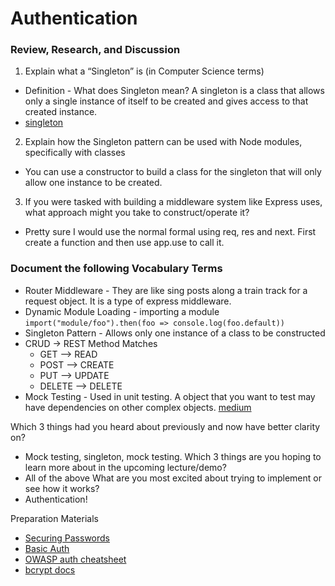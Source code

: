 # Authentication

### Review, Research, and Discussion

1. Explain what a “Singleton” is (in Computer Science terms)
  + Definition - What does Singleton mean?
A singleton is a class that allows only a single instance of itself to be created and gives access to that created instance.
+ [singleton](https://www.techopedia.com/definition/15830/singleton)
2. Explain how the Singleton pattern can be used with Node modules, specifically with classes
  +  You can use a constructor to build a class for the singleton that will only allow one instance to be created. 

3. If you were tasked with building a middleware system like Express uses, what approach might you take to construct/operate it?
  + Pretty sure I would use the normal formal using req, res and next. First create a function and then use app.use to call it.

### Document the following Vocabulary Terms

+ Router Middleware - They are like sing posts along a train track for a request object. It is a type of express middleware.
+ Dynamic Module Loading - importing a module `import("module/foo").then(foo => console.log(foo.default))`
+ Singleton Pattern - Allows only one instance of a class to be constructed
+ CRUD -> REST Method Matches
  + GET --> READ
  + POST --> CREATE
  + PUT --> UPDATE
  + DELETE --> DELETE
+ Mock Testing - Used in unit testing. A object that you want to test may have dependencies on other complex objects. [medium](https://medium.com/@piraveenaparalogarajah/what-is-mocking-in-testing-d4b0f2dbe20a)


Which 3 things had you heard about previously and now have better clarity on?
  + Mock testing, singleton, mock testing.
Which 3 things are you hoping to learn more about in the upcoming lecture/demo?
  + All of the above
What are you most excited about trying to implement or see how it works?
  + Authentication!

Preparation Materials

+ [Securing Passwords](https://thehackernews.com/2014/04/securing-passwords-with-bcrypt-hashing.html)
+ [Basic Auth](https://en.wikipedia.org/wiki/Basic_access_authentication)
+ [OWASP auth cheatsheet](https://cheatsheetseries.owasp.org/cheatsheets/Authentication_Cheat_Sheet.html)
+ [bcrypt docs](https://www.npmjs.com/package/bcrypt)